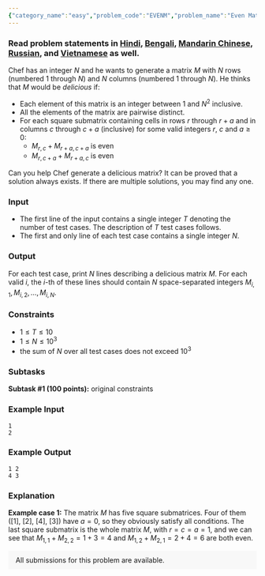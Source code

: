 ```yaml
---
{"category_name":"easy","problem_code":"EVENM","problem_name":"Even Matrix","problemComponents":{"constraints":"","constraintsState":false,"subtasks":"","subtasksState":false,"inputFormat":"","inputFormatState":false,"outputFormat":"","outputFormatState":false,"sampleTestCases":{"0":{"id":1,"input":"1\r\n2","output":"1 2\r\n4 3","explanation":"**Example case 1:** The matrix $M$ has five square submatrices. Four of them ($[1]$, $[2]$, $[4]$, $[3]$) have $a=0$, so they obviously satisfy all conditions. The last square submatrix is the whole matrix $M$, with $r=c=a=1$, and we can see that $M_{1,1} + M_{2,2} = 1 + 3 = 4$ and $M_{1,2} + M_{2,1} = 2 + 4 = 6$ are both even.","isDeleted":false}}},"video_editorial_url":"https://youtu.be/aTleBMSjMes","languages_supported":{"0":"CPP14","1":"C","2":"JAVA","3":"PYTH 3.6","4":"CPP17","5":"PYTH","6":"PYP3","7":"CS2","8":"ADA","9":"PYPY","10":"TEXT","11":"PAS fpc","12":"NODEJS","13":"RUBY","14":"PHP","15":"GO","16":"HASK","17":"TCL","18":"PERL","19":"SCALA","20":"LUA","21":"kotlin","22":"BASH","23":"JS","24":"LISP sbcl","25":"rust","26":"PAS gpc","27":"BF","28":"CLOJ","29":"R","30":"D","31":"CAML","32":"FORT","33":"ASM","34":"swift","35":"FS","36":"WSPC","37":"LISP clisp","38":"SQL","39":"SCM guile","40":"PERL6","41":"ERL","42":"CLPS","43":"ICK","44":"NICE","45":"PRLG","46":"ICON","47":"COB","48":"SCM chicken","49":"PIKE","50":"SCM qobi","51":"ST","52":"SQLQ","53":"NEM"},"max_timelimit":1,"source_sizelimit":50000,"problem_author":"vitz_6","problem_tester":"","date_added":"19-01-2020","tags":{"0":"ad","1":"implementation","2":"june20","3":"rajarshi_basu","4":"simple","5":"vitz_6"},"problem_difficulty_level":"Simple-Easy","best_tag":"Ad Hoc","editorial_url":"https://discuss.codechef.com/problems/EVENM","time":{"view_start_date":1592213402,"submit_start_date":1592213402,"visible_start_date":1592213402,"end_date":1735669800},"is_direct_submittable":false,"problemDiscussURL":"https://discuss.codechef.com/search?q=EVENM","is_proctored":false,"visitedContests":{},"layout":"problem"}
---
```

### Read problem statements in [Hindi](https://www.codechef.com/download/translated/JUNE20/hindi/EVENM.pdf), [Bengali](https://www.codechef.com/download/translated/JUNE20/bengali/EVENM.pdf), [Mandarin Chinese](https://www.codechef.com/download/translated/JUNE20/mandarin/EVENM.pdf), [Russian](https://www.codechef.com/download/translated/JUNE20/russian/EVENM.pdf), and [Vietnamese](https://www.codechef.com/download/translated/JUNE20/vietnamese/EVENM.pdf) as well.

Chef has an integer $N$ and he wants to generate a matrix $M$ with $N$ rows (numbered $1$ through $N$) and $N$ columns (numbered $1$ through $N$). He thinks that $M$ would be *delicious* if:
- Each element of this matrix is an integer between $1$ and $N^2$ inclusive.
- All the elements of the matrix are pairwise distinct.
- For each square submatrix containing cells in rows $r$ through $r+a$ and in columns $c$ through $c+a$ (inclusive) for some valid integers $r$, $c$ and $a \ge 0$:
    - $M_{r,c} + M_{r+a,c+a}$ is even
    - $M_{r,c+a} + M_{r+a,c}$ is even

Can you help Chef generate a delicious matrix? It can be proved that a solution always exists. If there are multiple solutions, you may find any one.

### Input
- The first line of the input contains a single integer $T$ denoting the number of test cases. The description of $T$ test cases follows.
- The first and only line of each test case contains a single integer $N$.

### Output
For each test case, print $N$ lines describing a delicious matrix $M$. For each valid $i$, the $i$-th of these lines should contain $N$ space-separated integers $M_{i,1}, M_{i,2}, \ldots, M_{i,N}$.

### Constraints
- $1 \le T \le 10$
- $1 \le N \le 10^3$
- the sum of $N$ over all test cases does not exceed $10^3$

### Subtasks
**Subtask #1 (100 points):** original constraints

### Example Input
```
1
2
```

### Example Output
```
1 2
4 3
```

### Explanation
**Example case 1:** The matrix $M$ has five square submatrices. Four of them ($[1]$, $[2]$, $[4]$, $[3]$) have $a=0$, so they obviously satisfy all conditions. The last square submatrix is the whole matrix $M$, with $r=c=a=1$, and we can see that $M_{1,1} + M_{2,2} = 1 + 3 = 4$ and $M_{1,2} + M_{2,1} = 2 + 4 = 6$ are both even.

<aside style='background: #f8f8f8;padding: 10px 15px;'><div>All submissions for this problem are available.</div></aside>
